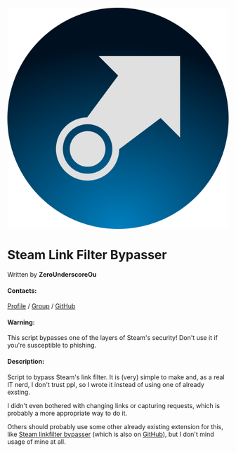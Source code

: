 ![SteamLinkFilterBypasser](https://raw.githubusercontent.com/ZeroUnderscoreOu/SteamLinkFilterBypasser/master/SteamLinkFilterBypasser.png)
# Steam Link Filter Bypasser

Written by **ZeroUnderscoreOu**

#### Contacts:
[Profile](http://steamcommunity.com/id/ZeroUnderscoreOu/) /
[Group](http://steamcommunity.com/groups/0_oWassup/) /
[GitHub](https://github.com/ZeroUnderscoreOu/SteamLinkFilterBypasser)



#### Warning:

This script bypasses one of the layers of Steam's security! Don't use it if you're susceptible to phishing.



#### Description:

Script to bypass Steam's link filter. It is (very) simple to make and, as a real IT nerd, I don't trust ppl, so I wrote it instead of using one of already exsting.

I didn't even bothered with changing links or capturing requests, which is probably a more appropriate way to do it.

Others should probably use some other already existing extension for this, like [Steam linkfilter bypasser](https://addons.mozilla.org/firefox/addon/steam-linkfilter-bypasser/) (which is also on [GitHub](https://github.com/Sharparam/SteamLinkfilterBypasser)), but I don't mind usage of mine at all.